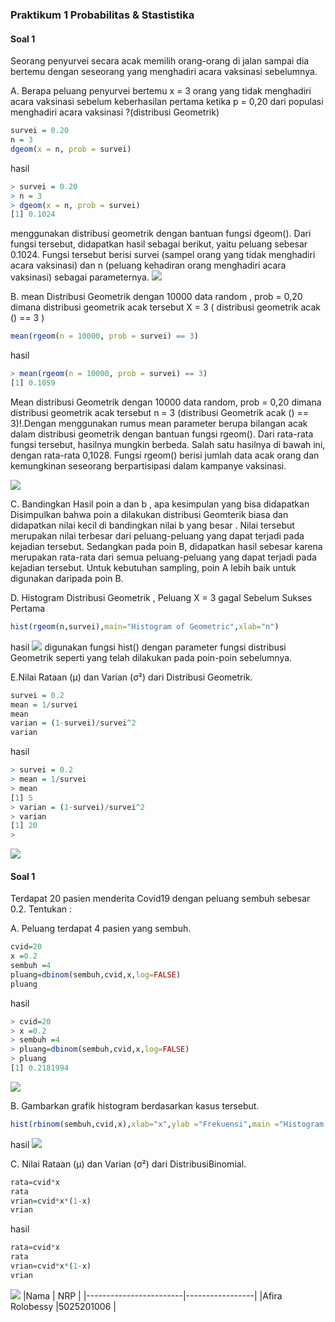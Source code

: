 ### Praktikum 1 Probabilitas & Stastistika

#### Soal 1
Seorang penyurvei secara acak memilih orang-orang di jalan sampai dia bertemu dengan
seseorang yang menghadiri acara vaksinasi sebelumnya.
 

A. Berapa peluang penyurvei bertemu x = 3 orang yang tidak menghadiri acara vaksinasi sebelum keberhasilan pertama ketika p = 0,20 dari populasi menghadiri acara vaksinasi ?(distribusi Geometrik)

```r 
survei = 0.20
n = 3
dgeom(x = n, prob = survei)
```
hasil 

```r
> survei = 0.20
> n = 3
> dgeom(x = n, prob = survei)
[1] 0.1024
```
menggunakan distribusi geometrik dengan bantuan fungsi dgeom(). Dari fungsi tersebut, didapatkan hasil sebagai berikut, yaitu peluang sebesar 0.1024. Fungsi tersebut berisi survei (sampel orang yang tidak menghadiri acara vaksinasi) dan n (peluang kehadiran orang menghadiri acara vaksinasi) sebagai parameternya.
![](https://github.com/AfiraRolobessy03/P1_Probstat_B_5025201006/blob/main/Capture.JPG)


B. mean Distribusi Geometrik dengan 10000 data random , prob = 0,20 dimana distribusi
geometrik acak tersebut X = 3 ( distribusi geometrik acak () == 3 )

```r 
mean(rgeom(n = 10000, prob = survei) == 3)
```
hasil 
```r 
> mean(rgeom(n = 10000, prob = survei) == 3)
[1] 0.1059
```
Mean distribusi Geometrik dengan 10000 data random, prob = 0,20 dimana distribusi geometrik acak tersebut n = 3 (distribusi Geometrik acak () == 3)!.Dengan menggunakan rumus mean parameter berupa bilangan acak dalam distribusi geometrik dengan bantuan fungsi rgeom(). Dari rata-rata fungsi tersebut, hasilnya mungkin berbeda. Salah satu hasilnya di bawah ini, dengan rata-rata 0,1028. Fungsi rgeom() berisi jumlah data acak orang dan kemungkinan seseorang berpartisipasi dalam kampanye vaksinasi.

![](https://github.com/AfiraRolobessy03/ss/blob/main/b.JPG)

C. Bandingkan Hasil poin a dan b , apa kesimpulan yang bisa didapatkan
Disimpulkan bahwa poin a dilakukan distribusi Geomterik biasa dan didapatkan nilai kecil di bandingkan nilai b yang besar . Nilai tersebut merupakan nilai terbesar dari peluang-peluang yang dapat terjadi pada kejadian tersebut. Sedangkan pada poin B, didapatkan hasil sebesar karena merupakan rata-rata dari semua peluang-peluang yang dapat terjadi pada kejadian tersebut. Untuk kebutuhan sampling, poin A lebih baik untuk digunakan daripada poin B.

D. Histogram Distribusi Geometrik , Peluang X = 3 gagal Sebelum Sukses Pertama
```r 
hist(rgeom(n,survei),main="Histogram of Geometric",xlab="n")
```
hasil 
![](https://github.com/AfiraRolobessy03/ss/blob/main/d.JPG)
digunakan fungsi hist() dengan parameter fungsi distribusi Geometrik seperti yang telah dilakukan pada poin-poin sebelumnya.
 
E.Nilai Rataan (μ) dan Varian (σ²) dari Distribusi Geometrik.
```r 
survei = 0.2
mean = 1/survei
mean
varian = (1-survei)/survei^2
varian
```
hasil
```r 
> survei = 0.2
> mean = 1/survei
> mean
[1] 5
> varian = (1-survei)/survei^2
> varian
[1] 20
>
```

![](https://github.com/AfiraRolobessy03/ss/blob/main/e.JPG)

#### Soal 1
Terdapat 20 pasien menderita Covid19 dengan peluang sembuh sebesar 0.2. Tentukan :

A. Peluang terdapat 4 pasien yang sembuh.
```r 
cvid=20
x =0.2
sembuh =4
pluang=dbinom(sembuh,cvid,x,log=FALSE)
pluang
```
hasil
```r 
> cvid=20
> x =0.2
> sembuh =4
> pluang=dbinom(sembuh,cvid,x,log=FALSE)
> pluang
[1] 0.2181994
```
![](https://github.com/AfiraRolobessy03/ss/blob/main/2%20a.JPG)

B. Gambarkan grafik histogram berdasarkan kasus tersebut.
```r 
hist(rbinom(sembuh,cvid,x),xlab="x",ylab ="Frekuensi",main ="Histogram of Binomial")
```
hasil
![](https://github.com/AfiraRolobessy03/ss/blob/main/2%20b.JPG)

C. Nilai Rataan (μ) dan Varian (σ²) dari DistribusiBinomial.
```r 
rata=cvid*x
rata
vrian=cvid*x*(1-x)
vrian
```
hasil
```r 
rata=cvid*x
rata
vrian=cvid*x*(1-x)
vrian
```
![](https://github.com/AfiraRolobessy03/ss/blob/main/2%20c.JPG)
|Nama                    | NRP             |
|------------------------|-----------------|
|Afira Rolobessy         |5025201006       |
